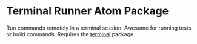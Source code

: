 # Terminal Runner Atom Package

Run commands remotely in a terminal session. Awesome for running tests or build commands. Requires the [terminal](https://github.com/atom/terminal) package.
